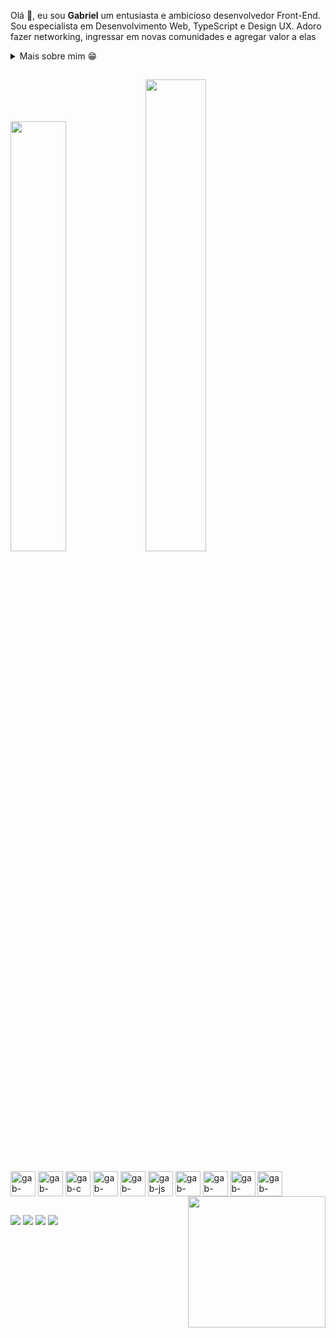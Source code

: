 Olá 👋, eu sou **Gabriel** um entusiasta e ambicioso desenvolvedor Front-End. Sou especialista em Desenvolvimento Web, TypeScript e Design UX. Adoro fazer networking, ingressar em novas comunidades e agregar valor a elas

<div>
<details>
  <summary>Mais sobre mim 😁</summary>

- 🔭 Em uma jornada contante para criar projetos **transformadores** 

- 🌱 Aprendendo de tudo um pouco, atualmente estudando AngularJS 🤓

- 💬 Me pergunte sobre **web development**

- 📫 Me contate: **gabrielcisneirossoliveira@gmail.com**

</details>

  ##
  
</p>

  <a href="https://github.com/Gabriel-Cisneiros"><img width="42%" src="https://github-readme-stats.vercel.app/api?username=Gabriel-Cisneiros&theme=radical&title_color=ff3068?"></a>
  <a href="https://github.com/Gabriel-Cisneiros"><img width="44%" src="https://github-readme-stats.vercel.app/api/top-langs/?username=Gabriel-Cisneiros&theme=radical&title_color=ff3068?"></a>

<div style = "inline-block"><br>
  <img align="center" alt="gab-python" width="40" heigth="30" src="https://cdn.jsdelivr.net/gh/devicons/devicon/icons/python/python-original.svg"/>
  <img align="center" alt="gab-java" width="40" heigth="30" src="https://cdn.jsdelivr.net/gh/devicons/devicon/icons/java/java-original.svg"/>
  <img align="center" alt="gab-c" width="40" heigth="30" src="https://cdn.jsdelivr.net/gh/devicons/devicon/icons/c/c-original.svg"/>
  <img align="center" alt="gab-html" width="40" heigth="30" src="https://cdn.jsdelivr.net/gh/devicons/devicon/icons/html5/html5-original.svg"/>
  <img align="center" alt="gab-css" width="40" heigth="30" src="https://cdn.jsdelivr.net/gh/devicons/devicon/icons/css3/css3-original.svg"/>
  <img align="center" alt="gab-js" width="40" heigth="30" src="https://cdn.jsdelivr.net/gh/devicons/devicon/icons/javascript/javascript-original.svg"/>
  <img align="center" alt="gab-django" width="40" heigth="30" src="https://cdn.jsdelivr.net/gh/devicons/devicon/icons/django/django-plain.svg"/>
  <img align="center" alt="gab-react" width="40" heigth="30" src="https://cdn.jsdelivr.net/gh/devicons/devicon@latest/icons/react/react-original.svg"/>
  <img align="center" alt="gab-node" width="40" heigth="30" src="https://cdn.jsdelivr.net/gh/devicons/devicon@latest/icons/nodejs/nodejs-original-wordmark.svg"/>
  <img align="center" alt="gab-haskell" width="40" heigth="30" src="https://cdn.jsdelivr.net/gh/devicons/devicon@latest/icons/haskell/haskell-original.svg"/>
  <img width="220" height="210" align="right" src="https://media3.giphy.com/media/v1.Y2lkPTc5MGI3NjExN3N4Y3doZGJtaWw1eWV4dzdhZjFkbWs0c2RqcjUybWlndWtoemhqcSZlcD12MV9pbnRlcm5hbF9naWZfYnlfaWQmY3Q9Zw/no9i2Ae3CsjxGLzDAg/giphy.gif">
</div>

##

<div>
  <a href="mailto:gabrielcisneirossoliveira@gmail.com" target="_blank"><img src="https://img.shields.io/badge/Gmail-D14836?style=for-the-badge&logo=gmail&logoColor=white" target="_blank"></a>
  <a href="https://gitlab.com/gabriel_cisneiros_" target="_blank"><img src="https://img.shields.io/badge/GitLab-330F63?style=for-the-badge&logo=gitlab&logoColor=white" target="_blank"></a>
  <a href="https://www.linkedin.com/in/gabriel-cisneiros-939152194/" target="_blank"><img src="https://img.shields.io/badge/LinkedIn-0077B5?style=for-the-badge&logo=linkedin&logoColor=white" target="_blank"></a>
  <a href="https://www.instagram.com/gabriel_cisneiros_/" target="_blank"><img src="https://img.shields.io/badge/Instagram-E4405F?style=for-the-badge&logo=instagram&logoColor=white" target="_blank"></a>
</div>

